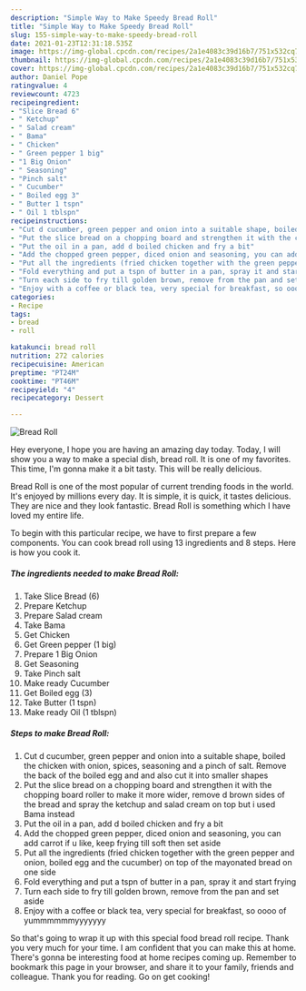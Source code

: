 ```yaml
---
description: "Simple Way to Make Speedy Bread Roll"
title: "Simple Way to Make Speedy Bread Roll"
slug: 155-simple-way-to-make-speedy-bread-roll
date: 2021-01-23T12:31:18.535Z
image: https://img-global.cpcdn.com/recipes/2a1e4083c39d16b7/751x532cq70/bread-roll-recipe-main-photo.jpg
thumbnail: https://img-global.cpcdn.com/recipes/2a1e4083c39d16b7/751x532cq70/bread-roll-recipe-main-photo.jpg
cover: https://img-global.cpcdn.com/recipes/2a1e4083c39d16b7/751x532cq70/bread-roll-recipe-main-photo.jpg
author: Daniel Pope
ratingvalue: 4
reviewcount: 4723
recipeingredient:
- "Slice Bread 6"
- " Ketchup"
- " Salad cream"
- " Bama"
- " Chicken"
- " Green pepper 1 big"
- "1 Big Onion"
- " Seasoning"
- "Pinch salt"
- " Cucumber"
- " Boiled egg 3"
- " Butter 1 tspn"
- " Oil 1 tblspn"
recipeinstructions:
- "Cut d cucumber, green pepper and onion into a suitable shape, boiled the chicken with onion, spices, seasoning and a pinch of salt. Remove the back of the boiled egg and and also cut it into smaller shapes"
- "Put the slice bread on a chopping board and strengthen it with the chopping board roller to make it more wider, remove d brown sides of the bread and spray the ketchup and salad cream on top but i used Bama instead"
- "Put the oil in a pan, add d boiled chicken and fry a bit"
- "Add the chopped green pepper, diced onion and seasoning, you can add carrot if u like, keep frying till soft then set aside"
- "Put all the ingredients (fried chicken together with the green pepper and onion, boiled egg and the cucumber) on top of the mayonated bread on one side"
- "Fold everything and put a tspn of butter in a pan, spray it and start frying"
- "Turn each side to fry till golden brown, remove from the pan and set aside"
- "Enjoy with a coffee or black tea, very special for breakfast, so oooo of yummmmmmyyyyyyy"
categories:
- Recipe
tags:
- bread
- roll

katakunci: bread roll 
nutrition: 272 calories
recipecuisine: American
preptime: "PT24M"
cooktime: "PT46M"
recipeyield: "4"
recipecategory: Dessert

---
```



![Bread Roll](https://img-global.cpcdn.com/recipes/2a1e4083c39d16b7/751x532cq70/bread-roll-recipe-main-photo.jpg)

Hey everyone, I hope you are having an amazing day today. Today, I will show you a way to make a special dish, bread roll. It is one of my favorites. This time, I'm gonna make it a bit tasty. This will be really delicious.

Bread Roll is one of the most popular of current trending foods in the world. It's enjoyed by millions every day. It is simple, it is quick, it tastes delicious. They are nice and they look fantastic. Bread Roll is something which I have loved my entire life.




To begin with this particular recipe, we have to first prepare a few components. You can cook bread roll using 13 ingredients and 8 steps. Here is how you cook it.

<!--inarticleads1-->

##### The ingredients needed to make Bread Roll:

1. Take Slice Bread (6)
1. Prepare  Ketchup
1. Prepare  Salad cream
1. Take  Bama
1. Get  Chicken
1. Get  Green pepper (1 big)
1. Prepare 1 Big Onion
1. Get  Seasoning
1. Take Pinch salt
1. Make ready  Cucumber
1. Get  Boiled egg (3)
1. Take  Butter (1 tspn)
1. Make ready  Oil (1 tblspn)




<!--inarticleads2-->

##### Steps to make Bread Roll:

1. Cut d cucumber, green pepper and onion into a suitable shape, boiled the chicken with onion, spices, seasoning and a pinch of salt. Remove the back of the boiled egg and and also cut it into smaller shapes
1. Put the slice bread on a chopping board and strengthen it with the chopping board roller to make it more wider, remove d brown sides of the bread and spray the ketchup and salad cream on top but i used Bama instead
1. Put the oil in a pan, add d boiled chicken and fry a bit
1. Add the chopped green pepper, diced onion and seasoning, you can add carrot if u like, keep frying till soft then set aside
1. Put all the ingredients (fried chicken together with the green pepper and onion, boiled egg and the cucumber) on top of the mayonated bread on one side
1. Fold everything and put a tspn of butter in a pan, spray it and start frying
1. Turn each side to fry till golden brown, remove from the pan and set aside
1. Enjoy with a coffee or black tea, very special for breakfast, so oooo of yummmmmmyyyyyyy




So that's going to wrap it up with this special food bread roll recipe. Thank you very much for your time. I am confident that you can make this at home. There's gonna be interesting food at home recipes coming up. Remember to bookmark this page in your browser, and share it to your family, friends and colleague. Thank you for reading. Go on get cooking!
